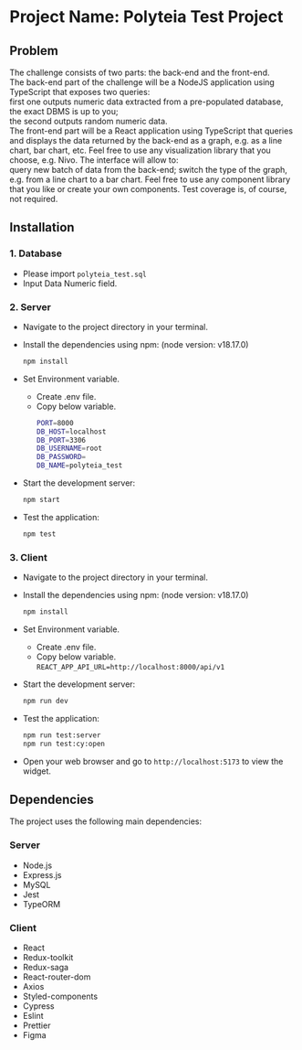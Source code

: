 # Project Name: Polyteia Test Project

## Problem

The challenge consists of two parts: the back-end and the front-end.\
The back-end part of the challenge will be a NodeJS application using TypeScript that exposes two queries:\
first one outputs numeric data extracted from a pre-populated database, the exact DBMS is up to you;\
the second outputs random numeric data.\
The front-end part will be a React application using TypeScript that queries and displays the data returned by the back-end as a graph, e.g. as a line chart, bar chart, etc. Feel free to use any visualization library that you choose, e.g. Nivo. 
The interface will allow to:\
query new batch of data from the back-end;
switch the type of the graph, e.g. from a line chart to a bar chart.
Feel free to use any component library that you like or create your own components.
Test coverage is, of course, not required.

## Installation

### 1. Database
  - Please import `polyteia_test.sql`
  - Input Data Numeric field.
### 2. Server
  - Navigate to the project directory in your terminal.
  - Install the dependencies using npm: (node version: v18.17.0)
    ```bash
    npm install
    ```
  - Set Environment variable.
    - Create .env file.
    - Copy below variable.
      ```bash
      PORT=8000
      DB_HOST=localhost
      DB_PORT=3306
      DB_USERNAME=root 
      DB_PASSWORD=
      DB_NAME=polyteia_test
      ```
  - Start the development server:
    ```bash
    npm start
    ```
  - Test the application:

    ```bash
    npm test
    ```
### 3. Client

- Navigate to the project directory in your terminal.

- Install the dependencies using npm: (node version: v18.17.0)

   ```bash
   npm install
   ```

- Set Environment variable.

   - Create .env file.
   - Copy below variable.
     `REACT_APP_API_URL=http://localhost:8000/api/v1`

- Start the development server:

   ```bash
   npm run dev
   ```

- Test the application:

   ```bash
   npm run test:server
   npm run test:cy:open
   ```

- Open your web browser and go to `http://localhost:5173` to view the widget.

## Dependencies

The project uses the following main dependencies:

### Server
- Node.js
- Express.js
- MySQL
- Jest
- TypeORM
### Client
- React
- Redux-toolkit
- Redux-saga
- React-router-dom
- Axios
- Styled-components
- Cypress
- Eslint
- Prettier
- Figma
